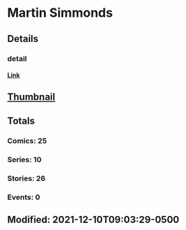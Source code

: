 # Martin  Simmonds 
## Details
### detail
#### [Link](http://marvel.com/comics/creators/13299/martin_simmonds?utm_campaign=apiRef&utm_source=225578a89fc76f3d20fbffda5d17a88d)
## [Thumbnail](http://i.annihil.us/u/prod/marvel/i/mg/b/40/image_not_available.jpg)
## Totals
### Comics: 25
### Series: 10
### Stories: 26
### Events: 0
## Modified: 2021-12-10T09:03:29-0500